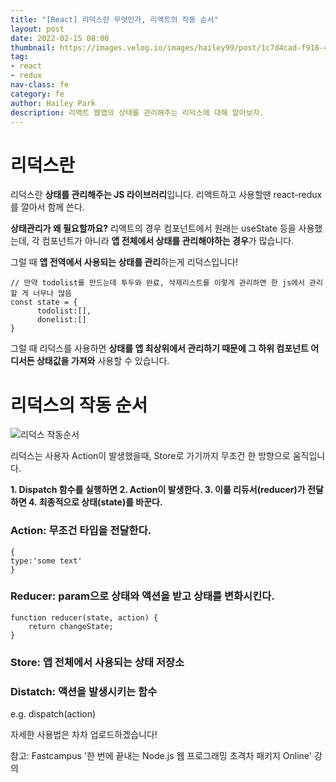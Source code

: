 ```yaml
---
title: "[React] 리덕스란 무엇인가, 리액트의 작동 순서"
layout: post
date: 2022-02-15 08:00
thumbnail: https://images.velog.io/images/hailey99/post/1c7d4cad-f918-429c-b039-d65573c0a4af/%E1%84%89%E1%85%B3%E1%84%8F%E1%85%B3%E1%84%85%E1%85%B5%E1%86%AB%E1%84%89%E1%85%A3%E1%86%BA%202022-02-11%20%E1%84%8B%E1%85%A9%E1%84%92%E1%85%AE%204.41.49.png
tag:
- react
- redux
nav-class: fe
category: fe
author: Hailey Park
description: 리액트 웹앱의 상태를 관리해주는 리덕스에 대해 알아보자.
---
```


# 리덕스란
리덕스란 **상태를 관리해주는 JS 라이브러리**입니다.
리액트하고 사용할땐 react-redux를 깔아서 함께 쓴다.

**상태관리가 왜 필요할까요?**
리액트의 경우 컴포넌트에서 원래는 useState 등을 사용했는데, 각 컴포넌트가 아니라 **앱 전체에서 상태를 관리해야하는 경우**가 많습니다.

그럴 때 **앱 전역에서 사용되는 상태를 관리**하는게 리덕스입니다!
```
// 만약 todolist를 만드는데 투두와 완료, 삭제리스트를 이렇게 관리하면 한 js에서 관리할 게 너무나 많음
const state = {
      todolist:[],
      donelist:[]
}
```

그럴 때 리덕스를 사용하면 **상태를 앱 최상위에서 관리하기 때문에 그 하위 컴포넌트 어디서든 상태값을 가져와** 사용할 수 있습니다.

# 리덕스의 작동 순서
![리덕스 작동순서](https://images.velog.io/images/hailey99/post/1c7d4cad-f918-429c-b039-d65573c0a4af/%E1%84%89%E1%85%B3%E1%84%8F%E1%85%B3%E1%84%85%E1%85%B5%E1%86%AB%E1%84%89%E1%85%A3%E1%86%BA%202022-02-11%20%E1%84%8B%E1%85%A9%E1%84%92%E1%85%AE%204.41.49.png)

리덕스는 사용자 Action이 발생했을때, Store로 가기까지 무조건 한 방향으로 움직입니다.

**1. Dispatch 함수를 실행하면
2. Action이 발생한다.
3. 이를 리듀서(reducer)가 전달하면
4. 최종적으로 상태(state)를 바꾼다.**

### Action: 무조건 타입을 전달한다.
```
{
type:'some text'
}
```
### Reducer: param으로 상태와 액션을 받고 상태를 변화시킨다.

```
function reducer(state, action) {
	return changeState;
}
```
### Store: 앱 전체에서 사용되는 상태 저장소 
### Distatch: 액션을 발생시키는 함수
e.g. dispatch(action)

자세한 사용법은 차차 업로드하겠습니다!

참고: Fastcampus '한 번에 끝내는 Node.js 웹 프로그래밍 초격차 패키지 Online' 강의